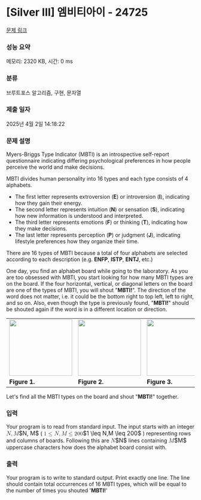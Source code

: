 # [Silver III] 엠비티아이 - 24725 

[문제 링크](https://www.acmicpc.net/problem/24725) 

### 성능 요약

메모리: 2320 KB, 시간: 0 ms

### 분류

브루트포스 알고리즘, 구현, 문자열

### 제출 일자

2025년 4월 2일 14:18:22

### 문제 설명

<p>Myers-Briggs Type Indicator (MBTI) is an introspective self-report questionnaire indicating differing psychological preferences in how people perceive the world and make decisions. </p>

<p>MBTI divides human personality into 16 types and each type consists of 4 alphabets.</p>

<ul>
	<li>The first letter represents extroversion (<strong>E</strong>) or introversion (<strong>I</strong>), indicating how they gain their energy.</li>
	<li>The second letter represents intuition (<strong>N</strong>) or sensation (<strong>S</strong>), indicating how new information is understood and interpreted.</li>
	<li>The third letter represents emotions (<strong>F</strong>) or thinking (<strong>T</strong>), indicating how they make decisions.</li>
	<li>The last letter represents perception (<strong>P</strong>) or judgment (<strong>J</strong>), indicating lifestyle preferences how they organize their time.</li>
</ul>

<p>There are 16 types of MBTI because a total of four alphabets are selected according to each description (e.g. <strong>ENFP</strong>, <strong>ISTP</strong>, <strong>ENTJ</strong>, etc.) </p>

<p>One day, you find an alphabet board while going to the laboratory. As you are too obsessed with MBTI, you start looking for how many MBTI types are on the board. If the four horizontal, vertical, or diagonal letters on the board are one of the types of MBTI, you will shout "<strong>MBTI!</strong>". The direction of the word does not matter, i.e. it could be the bottom right to top left, left to right, and so on. Also, even though the type is previously found, "<strong>MBTI!</strong>" should be shouted again if the word is in a different location or direction.</p>

<table class="table table-bordered td-center">
	<tbody>
		<tr>
			<td><img alt="" src="https://upload.acmicpc.net/21efb880-a4c9-428e-a069-513e79468fe5/-/preview/" style="width: 168px; height: 150px;"></td>
			<td><img alt="" src="https://upload.acmicpc.net/11bd8db4-cee4-4be2-8e9a-60cd8ccc966a/-/crop/873x780/3,0/-/preview/" style="height: 150px; width: 168px;"></td>
			<td><img alt="" src="https://upload.acmicpc.net/787300a6-36c6-488a-a13d-50d731e96196/-/crop/878x781/0,0/-/preview/" style="width: 169px; height: 150px;"></td>
		</tr>
		<tr>
			<td><strong>Figure 1.</strong></td>
			<td><strong>Figure 2.</strong></td>
			<td><strong>Figure 3.</strong></td>
		</tr>
	</tbody>
</table>

<p> Let's find all the MBTI types on the board and shout "<strong>MBTI!</strong>" together.</p>

### 입력 

 <p>Your program is to read from standard input. The input starts with an integer <mjx-container class="MathJax" jax="CHTML" style="font-size: 109%; position: relative;"><mjx-math class="MJX-TEX" aria-hidden="true"><mjx-mi class="mjx-i"><mjx-c class="mjx-c1D441 TEX-I"></mjx-c></mjx-mi><mjx-mo class="mjx-n"><mjx-c class="mjx-c2C"></mjx-c></mjx-mo><mjx-mi class="mjx-i" space="2"><mjx-c class="mjx-c1D440 TEX-I"></mjx-c></mjx-mi></mjx-math><mjx-assistive-mml unselectable="on" display="inline"><math xmlns="http://www.w3.org/1998/Math/MathML"><mi>N</mi><mo>,</mo><mi>M</mi></math></mjx-assistive-mml><span aria-hidden="true" class="no-mathjax mjx-copytext">$N, M$</span></mjx-container> ( <mjx-container class="MathJax" jax="CHTML" style="font-size: 109%; position: relative;"><mjx-math class="MJX-TEX" aria-hidden="true"><mjx-mn class="mjx-n"><mjx-c class="mjx-c31"></mjx-c></mjx-mn><mjx-mo class="mjx-n" space="4"><mjx-c class="mjx-c2264"></mjx-c></mjx-mo><mjx-mi class="mjx-i" space="4"><mjx-c class="mjx-c1D441 TEX-I"></mjx-c></mjx-mi><mjx-mo class="mjx-n"><mjx-c class="mjx-c2C"></mjx-c></mjx-mo><mjx-mi class="mjx-i" space="2"><mjx-c class="mjx-c1D440 TEX-I"></mjx-c></mjx-mi><mjx-mo class="mjx-n" space="4"><mjx-c class="mjx-c2264"></mjx-c></mjx-mo><mjx-mn class="mjx-n" space="4"><mjx-c class="mjx-c32"></mjx-c><mjx-c class="mjx-c30"></mjx-c><mjx-c class="mjx-c30"></mjx-c></mjx-mn></mjx-math><mjx-assistive-mml unselectable="on" display="inline"><math xmlns="http://www.w3.org/1998/Math/MathML"><mn>1</mn><mo>≤</mo><mi>N</mi><mo>,</mo><mi>M</mi><mo>≤</mo><mn>200</mn></math></mjx-assistive-mml><span aria-hidden="true" class="no-mathjax mjx-copytext">$1 \leq N,M \leq 200$</span></mjx-container> ) representing rows and columns of boards. Following this are <mjx-container class="MathJax" jax="CHTML" style="font-size: 109%; position: relative;"><mjx-math class="MJX-TEX" aria-hidden="true"><mjx-mi class="mjx-i"><mjx-c class="mjx-c1D441 TEX-I"></mjx-c></mjx-mi></mjx-math><mjx-assistive-mml unselectable="on" display="inline"><math xmlns="http://www.w3.org/1998/Math/MathML"><mi>N</mi></math></mjx-assistive-mml><span aria-hidden="true" class="no-mathjax mjx-copytext">$N$</span></mjx-container> lines containing <mjx-container class="MathJax" jax="CHTML" style="font-size: 109%; position: relative;"><mjx-math class="MJX-TEX" aria-hidden="true"><mjx-mi class="mjx-i"><mjx-c class="mjx-c1D440 TEX-I"></mjx-c></mjx-mi></mjx-math><mjx-assistive-mml unselectable="on" display="inline"><math xmlns="http://www.w3.org/1998/Math/MathML"><mi>M</mi></math></mjx-assistive-mml><span aria-hidden="true" class="no-mathjax mjx-copytext">$M$</span></mjx-container> uppercase characters how does the alphabet board consist with.</p>

### 출력 

 <p>Your program is to write to standard output. Print exactly one line. The line should contain total occurrences of 16 MBTI types, which will be equal to the number of times you shouted '<strong>MBTI!</strong>'</p>

